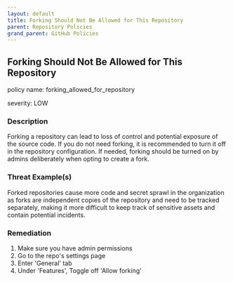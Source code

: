 ```yaml
---
layout: default
title: Forking Should Not Be Allowed for This Repository
parent: Repository Policies
grand_parent: GitHub Policies
---
```



## Forking Should Not Be Allowed for This Repository
policy name: forking_allowed_for_repository

severity: LOW

### Description
Forking a repository can lead to loss of control and potential exposure of the source code. If you do not need forking, it is recommended to turn it off in the repository configuration. If needed, forking should be turned on by admins deliberately when opting to create a fork.

### Threat Example(s)
Forked repositories cause more code and secret sprawl in the organization as forks are independent copies of the repository and need to be tracked separately, making it more difficult to keep track of sensitive assets and contain potential incidents.



### Remediation
1. Make sure you have admin permissions
2. Go to the repo's settings page
3. Enter 'General' tab
4. Under 'Features', Toggle off 'Allow forking'



